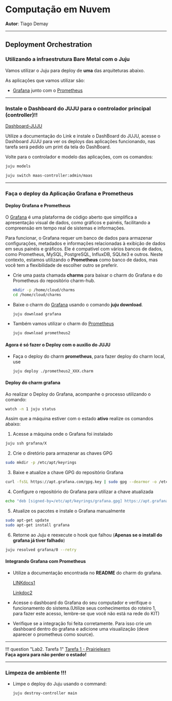 # Computação em Nuvem

**Autor**: Tiago Demay

---

## Deployment Orchestration

### Utilizando a infraestrutura Bare Metal com o Juju

Vamos utilizar o Juju para deploy de **uma** das arquiteturas abaixo.

As aplicações que vamos utilizar são:

- [Grafana](https://grafana.com/) junto com o [Prometheus](https://prometheus.io/)

---

### Instale o Dashboard do JUJU para o controlador principal (controller)!!

[Dashboard-JUJU](https://charmhub.io/juju-dashboard)

Utilize a documentação do Link e instale o DashBoard do JUJU, acesse o Dashboard JUJU para ver os deploys das aplicações funcionando, nas tarefa será pedido um print da tela do DashBoard.

Volte para o controlador e modelo das aplicações, com os comandos:

```bash
juju models
```

```bash
juju switch maas-controller:admin/maas
```

---

### Faça o deploy da Aplicação Grafana e Prometheus

#### Deploy Grafana e Prometheus

O [Grafana](https://grafana.com/) é uma plataforma de código aberto que simplifica a apresentação visual de dados, como gráficos e painéis, facilitando a compreensão em tempo real de sistemas e informações.

Para funcionar, o Grafana requer um banco de dados para armazenar configurações, metadados e informações relacionadas à exibição de dados em seus painéis e gráficos. Ele é compatível com vários bancos de dados, como Prometheus, MySQL, PostgreSQL, InfluxDB, SQLite3 e outros. Neste contexto, estamos utilizando o **Prometheus** como banco de dados, mas você tem a flexibilidade de escolher outro se preferir.

- Crie uma pasta chamada **charms** para baixar o charm do Grafana e do Prometheus do repositório charm-hub.

  ```bash
  mkdir -p /home/cloud/charms
  cd /home/cloud/charms
  ```

- Baixe o charm do [Grafana](https://charmhub.io/grafana) usando o comando **juju download**.

  ```bash
  juju download grafana
  ```

- Também vamos utilizar o charm do [Prometheus](https://prometheus.io/)

  ```bash
  juju download prometheus2
  ```

#### Agora é só fazer o Deploy com o auxilio do **JUJU**

- Faça o deploy do charm **prometheus**, para fazer deploy do charm local, use 

  ```bash
  juju deploy ./prometheus2_XXX.charm
  ```

#### Deploy do charm **grafana**

Ao realizar o Deploy do Grafana, acompanhe o processo utilizando o comando:

```bash
watch -n 1 juju status
```

Assim que a máquina estiver com o estado **ativo** realize os comandos abaixo:

1. Acesse a máquina onde o Grafana foi instalado
```bash
juju ssh grafana/X
```

2. Crie o diretório para armazenar as chaves GPG
```bash
sudo mkdir -p /etc/apt/keyrings
```

3. Baixe e atualize a chave GPG do repositório Grafana
```bash
curl -fsSL https://apt.grafana.com/gpg.key | sudo gpg --dearmor -o /etc/apt/keyrings/grafana.gpg
```

4. Configure o repositório do Grafana para utilizar a chave atualizada
```bash
echo "deb [signed-by=/etc/apt/keyrings/grafana.gpg] https://apt.grafana.com stable main" | sudo tee /etc/apt/sources.list.d/grafana.list
```

5. Atualize os pacotes e instale o Grafana manualmente
```bash
sudo apt-get update
sudo apt-get install grafana
```

6. Retorne ao Juju e reexecute o hook que falhou (**Apenas se o install do grafana já tiver falhado**)

```bash
juju resolved grafana/0 --retry
```

#### Integrando Grafana com Prometheus

- Utilize a documentação encontrada no **README** do charm do grafana.

  [LINKdocs1](https://canonical-juju.readthedocs-hosted.com/en/latest/user/reference/relation/?_gl=1*83wv03*_ga*NDA4MDg1OTUuMTc0MDY2NTMxMg..*_ga_5LTL1CNEJM*MTc0MDY2NTMxMS4xLjEuMTc0MDY2NTM3Ny41NS4wLjA.)

  [Linkdoc2](https://canonical-juju.readthedocs-hosted.com/en/latest/user/howto/manage-relations/#manage-relations)

- Acesse o dashboard do Grafana do seu computador e verifique o funcionamento do sistema.(Utilize seus conhecimentos do roteiro 1, para fazer este acesso, lembre-se que você não está na rede do KIT)

- Verifique se a integração foi feita corretamente. Para isso crie um dashboard dentro do grafana e adicione uma visualização (deve aparecer o prometheus como source).

---

!!! question "Lab2. Tarefa 1"
    [Tarefa 1 - Prairielearn](https://us.prairielearn.com/pl/course_instance/183202/assessment/2553562)  
    **Faça agora para não perder o estado!**

---

### Limpeza de ambiente !!!

- Limpe o deploy do Juju usando o command: 

  ```bash
  juju destroy-controller main

  ```
